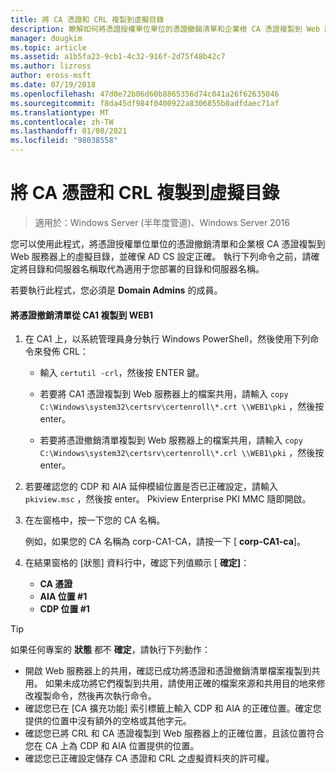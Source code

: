 ```yaml
---
title: 將 CA 憑證和 CRL 複製到虛擬目錄
description: 瞭解如何將憑證授權單位單位的憑證撤銷清單和企業根 CA 憑證複製到 Web 服務器上的虛擬目錄，並確保 AD CS 的設定是否正確。
manager: dougkim
ms.topic: article
ms.assetid: a1b5fa23-9cb1-4c32-916f-2d75f48b42c7
ms.author: lizross
author: eross-msft
ms.date: 07/19/2018
ms.openlocfilehash: 47d0e72b06d60b8865356d74c041a26f62635046
ms.sourcegitcommit: f8da45df984f0400922a8306855b0adfdaec71af
ms.translationtype: MT
ms.contentlocale: zh-TW
ms.lasthandoff: 01/08/2021
ms.locfileid: "98038558"
---
```

# <a name="copy-the-ca-certificate-and-crl-to-the-virtual-directory"></a>將 CA 憑證和 CRL 複製到虛擬目錄

>適用於：Windows Server (半年度管道)、Windows Server 2016

您可以使用此程式，將憑證授權單位單位的憑證撤銷清單和企業根 CA 憑證複製到 Web 服務器上的虛擬目錄，並確保 AD CS 設定正確。 執行下列命令之前，請確定將目錄和伺服器名稱取代為適用于您部署的目錄和伺服器名稱。

若要執行此程式，您必須是 **Domain Admins** 的成員。

#### <a name="to-copy-the-certificate-revocation-list-from-ca1-to-web1"></a>將憑證撤銷清單從 CA1 複製到 WEB1

1.  在 CA1 上，以系統管理員身分執行 Windows PowerShell，然後使用下列命令來發佈 CRL：

    - 輸入 `certutil -crl`，然後按 ENTER 鍵。

    - 若要將 CA1 憑證複製到 Web 服務器上的檔案共用，請輸入 `copy C:\Windows\system32\certsrv\certenroll\*.crt \\WEB1\pki` ，然後按 enter。

    - 若要將憑證撤銷清單複製到 Web 服務器上的檔案共用，請輸入 `copy C:\Windows\system32\certsrv\certenroll\*.crl \\WEB1\pki` ，然後按 enter。

2.  若要確認您的 CDP 和 AIA 延伸模組位置是否已正確設定，請輸入 `pkiview.msc` ，然後按 enter。 Pkiview Enterprise PKI MMC 隨即開啟。

3.  在左窗格中，按一下您的 CA 名稱。<p>例如，如果您的 CA 名稱為 corp-CA1-CA，請按一下 [ **corp-CA1-ca**]。

4. 在結果窗格的 [狀態] 資料行中，確認下列值顯示 [ **確定]**：

    - **CA 憑證**
    - **AIA 位置 #1**
    - **CDP 位置 #1**


> [!TIP]
> 如果任何專案的 **狀態** 都不 **確定**，請執行下列動作：
> -   開啟 Web 服務器上的共用，確認已成功將憑證和憑證撤銷清單檔案複製到共用。 如果未成功將它們複製到共用，請使用正確的檔案來源和共用目的地來修改複製命令，然後再次執行命令。
> -   確認您已在 [CA 擴充功能] 索引標籤上輸入 CDP 和 AIA 的正確位置。確定您提供的位置中沒有額外的空格或其他字元。
> -   確認您已將 CRL 和 CA 憑證複製到 Web 服務器上的正確位置，且該位置符合您在 CA 上為 CDP 和 AIA 位置提供的位置。
> -   確認您已正確設定儲存 CA 憑證和 CRL 之虛擬資料夾的許可權。




